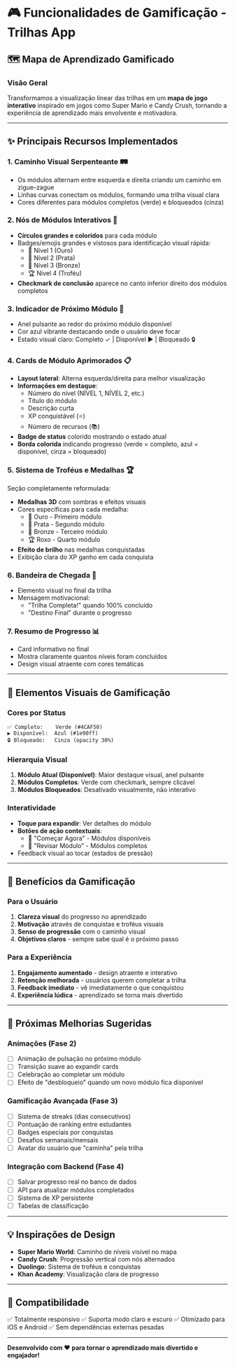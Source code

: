 # 🎮 Funcionalidades de Gamificação - Trilhas App

## 🗺️ Mapa de Aprendizado Gamificado

### Visão Geral
Transformamos a visualização linear das trilhas em um **mapa de jogo interativo** inspirado em jogos como Super Mario e Candy Crush, tornando a experiência de aprendizado mais envolvente e motivadora.

---

## ✨ Principais Recursos Implementados

### 1. **Caminho Visual Serpenteante** 🛤️
- Os módulos alternam entre esquerda e direita criando um caminho em zigue-zague
- Linhas curvas conectam os módulos, formando uma trilha visual clara
- Cores diferentes para módulos completos (verde) e bloqueados (cinza)

### 2. **Nós de Módulos Interativos** 🎯
- **Círculos grandes e coloridos** para cada módulo
- Badges/emojis grandes e vistosos para identificação visual rápida:
  - 🥇 Nível 1 (Ouro)
  - 🥈 Nível 2 (Prata)
  - 🥉 Nível 3 (Bronze)
  - 🏆 Nível 4 (Troféu)
- **Checkmark de conclusão** aparece no canto inferior direito dos módulos completos

### 3. **Indicador de Próximo Módulo** 💫
- Anel pulsante ao redor do próximo módulo disponível
- Cor azul vibrante destacando onde o usuário deve focar
- Estado visual claro: Completo ✓ | Disponível ▶ | Bloqueado 🔒

### 4. **Cards de Módulo Aprimorados** 📋
- **Layout lateral**: Alterna esquerda/direita para melhor visualização
- **Informações em destaque**:
  - Número do nível (NÍVEL 1, NÍVEL 2, etc.)
  - Título do módulo
  - Descrição curta
  - XP conquistável (⭐)
  - Número de recursos (📚)
- **Badge de status** colorido mostrando o estado atual
- **Borda colorida** indicando progresso (verde = completo, azul = disponível, cinza = bloqueado)

### 5. **Sistema de Troféus e Medalhas** 🏆
Seção completamente reformulada:
- **Medalhas 3D** com sombras e efeitos visuais
- Cores específicas para cada medalha:
  - 🥇 Ouro - Primeiro módulo
  - 🥈 Prata - Segundo módulo
  - 🥉 Bronze - Terceiro módulo
  - 🏆 Roxo - Quarto módulo
- **Efeito de brilho** nas medalhas conquistadas
- Exibição clara do XP ganho em cada conquista

### 6. **Bandeira de Chegada** 🏁
- Elemento visual no final da trilha
- Mensagem motivacional:
  - "Trilha Completa!" quando 100% concluído
  - "Destino Final" durante o progresso

### 7. **Resumo de Progresso** 📊
- Card informativo no final
- Mostra claramente quantos níveis foram concluídos
- Design visual atraente com cores temáticas

---

## 🎨 Elementos Visuais de Gamificação

### Cores por Status
```
✅ Completo:    Verde (#4CAF50)
▶️ Disponível:  Azul (#1e90ff)
🔒 Bloqueado:   Cinza (opacity 30%)
```

### Hierarquia Visual
1. **Módulo Atual (Disponível)**: Maior destaque visual, anel pulsante
2. **Módulos Completos**: Verde com checkmark, sempre clicável
3. **Módulos Bloqueados**: Desativado visualmente, não interativo

### Interatividade
- **Toque para expandir**: Ver detalhes do módulo
- **Botões de ação contextuais**:
  - 🚀 "Começar Agora" - Módulos disponíveis
  - 🔄 "Revisar Módulo" - Módulos completos
- Feedback visual ao tocar (estados de pressão)

---

## 🚀 Benefícios da Gamificação

### Para o Usuário
1. **Clareza visual** do progresso no aprendizado
2. **Motivação** através de conquistas e troféus visuais
3. **Senso de progressão** com o caminho visual
4. **Objetivos claros** - sempre sabe qual é o próximo passo

### Para a Experiência
1. **Engajamento aumentado** - design atraente e interativo
2. **Retenção melhorada** - usuários querem completar a trilha
3. **Feedback imediato** - vê imediatamente o que conquistou
4. **Experiência lúdica** - aprendizado se torna mais divertido

---

## 🔮 Próximas Melhorias Sugeridas

### Animações (Fase 2)
- [ ] Animação de pulsação no próximo módulo
- [ ] Transição suave ao expandir cards
- [ ] Celebração ao completar um módulo
- [ ] Efeito de "desbloqueio" quando um novo módulo fica disponível

### Gamificação Avançada (Fase 3)
- [ ] Sistema de streaks (dias consecutivos)
- [ ] Pontuação de ranking entre estudantes
- [ ] Badges especiais por conquistas
- [ ] Desafios semanais/mensais
- [ ] Avatar do usuário que "caminha" pela trilha

### Integração com Backend (Fase 4)
- [ ] Salvar progresso real no banco de dados
- [ ] API para atualizar módulos completados
- [ ] Sistema de XP persistente
- [ ] Tabelas de classificação

---

## 💡 Inspirações de Design
- **Super Mario World**: Caminho de níveis visível no mapa
- **Candy Crush**: Progressão vertical com nós alternados
- **Duolingo**: Sistema de troféus e conquistas
- **Khan Academy**: Visualização clara de progresso

---

## 📱 Compatibilidade
✅ Totalmente responsivo
✅ Suporta modo claro e escuro
✅ Otimizado para iOS e Android
✅ Sem dependências externas pesadas

---

**Desenvolvido com ❤️ para tornar o aprendizado mais divertido e engajador!**

